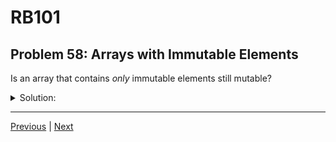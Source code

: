 # RB101
## Problem 58: Arrays with Immutable Elements

Is an array that contains *only* immutable elements still mutable?

<details>
<summary>Solution:</summary>

Yes, an array is always mutable regardless of what it contains. Even if an array contains only immutable elements (like integers, symbols, booleans), the array itself can still be modified—you can add, remove, or change elements.

**Distinction between mutating an array and mutating its elements:**

**Mutating the array:**
```ruby
arr = [1, 2, 3]  # Contains only immutable integers
arr << 4         # Mutates the array
arr[0] = 10      # Mutates the array
arr.delete(2)    # Mutates the array
p arr  # => [10, 3, 4]
```

**Trying to mutate the elements (impossible with immutable types):**
```ruby
arr = [1, 2, 3]
# We can't mutate the integers themselves:
arr[0] += 1  # This doesn't mutate the integer - it creates a new one and reassigns
```

**Example showing the difference:**
```ruby
# Array with strings (mutable elements)
arr1 = ["hello", "world"]
arr1[0] << "!"     # Mutates the element (string)
p arr1  # => ["hello!", "world"]

# Array with integers (immutable elements)
arr2 = [1, 2, 3]
arr2[0] += 1       # Can't mutate the integer; creates new integer
p arr2  # => [2, 2, 3] (array mutated, but element replaced, not mutated)
```

**Operations that mutate the array but not the elements:**
```ruby
arr = [1, 2, 3]
original_elements = arr.map(&:object_id)

arr << 4
arr.shift
arr[0] = 99

# The array changed, but we didn't mutate any integers
# (we just changed which integers the array points to)
```

**The immutability of the elements doesn't affect the mutability of the array itself.**

</details>

---

[Previous](57.md) | [Next](59.md)

